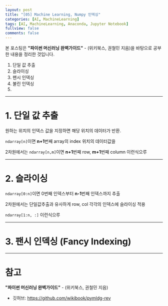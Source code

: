 ```yaml
---
layout: post
title: "[05] Machine Learning, Numpy 인덱싱"
categories: [AI, MachineLearning]
tags: [AI, MachineLearning, Anaconda, Jupyter Notebook]
fullview: false
comments: false
---
```


본 포스팅은 **"파이썬 머신러닝 완벽가이드"** - (위키북스, 권철민 지음)을 바탕으로 공부한 내용을 정리한 것입니다.

1. 단일 값 추출
2. 슬라이싱
3. 팬시 인덱싱
4. 불린 인덱싱
5. 

---

# 1. 단일 값 추출

원하는 위치의 인덱스 값을 지정하면 해당 위치의 데이터가 반환.

`ndarray[n]`이면 **n+1**번째 array의 index 위치의 데이터값을

2차원에서는 `ndarray[n,m]`이면 **n+1**번째 row, **m+1**번째 column 이런식으루

---

# 2. 슬라이싱

`ndarray[0:n]`이면 0번째 인덱스부터 **n-1**번째 인덱스까지 추출

2차원에서는 단일값추출과 유사하게 row, col 각각의 인덱스에 슬라이싱 적용

`ndarray[1:n, :]` 이런식으루

---

# 3. 팬시 인덱싱 (Fancy Indexing)



---

# 참고

**"파이썬 머신러닝 완벽가이드"** - (위키북스, 권철민 지음)

- 깃허브: <https://github.com/wikibook/pymldg-rev>